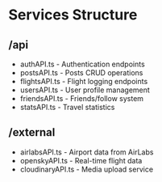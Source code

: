# Services Structure

## /api
- authAPI.ts - Authentication endpoints
- postsAPI.ts - Posts CRUD operations
- flightsAPI.ts - Flight logging endpoints
- usersAPI.ts - User profile management
- friendsAPI.ts - Friends/follow system
- statsAPI.ts - Travel statistics

## /external  
- airlabsAPI.ts - Airport data from AirLabs
- openskyAPI.ts - Real-time flight data
- cloudinaryAPI.ts - Media upload service
